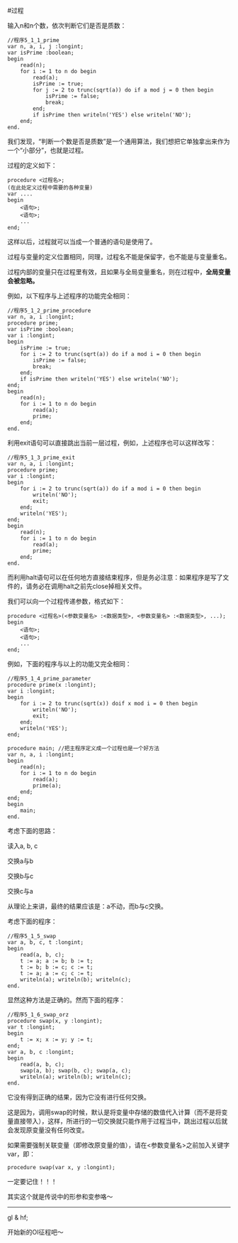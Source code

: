 #过程

输入n和n个数，依次判断它们是否是质数：

```delphi
//程序5_1_1_prime
var n, a, i, j :longint;
var isPrime :boolean;
begin
	read(n);
	for i := 1 to n do begin
		read(a);
		isPrime := true;
		for j := 2 to trunc(sqrt(a)) do if a mod j = 0 then begin
			isPrime := false;
			break;
		end;
		if isPrime then writeln('YES') else writeln('NO');
	end;
end.
```

我们发现，“判断一个数是否是质数”是一个通用算法，我们想把它单独拿出来作为一个“小部分”，也就是过程。

过程的定义如下：

```
procedure <过程名>;
(在此处定义过程中需要的各种变量)
var ....
begin
	<语句>;
	<语句>;
	...
end;
```

这样以后，过程就可以当成一个普通的语句是使用了。

过程与变量的定义位置相同，同理，过程名不能是保留字，也不能是与变量重名。

过程内部的变量只在过程里有效，且如果与全局变量重名，则在过程中，**全局变量会被忽略。**

例如，以下程序与上述程序的功能完全相同：

```delphi
//程序5_1_2_prime_procedure
var n, a, i :longint;
procedure prime;
var isPrime :boolean;
var i :longint;
begin
	isPrime := true;
	for i := 2 to trunc(sqrt(a)) do if a mod i = 0 then begin
		isPrime := false;
		break;
	end;
	if isPrime then writeln('YES') else writeln('NO');
end;
begin
	read(n);
	for i := 1 to n do begin
		read(a);
		prime;
	end;
end.
```

利用exit语句可以直接跳出当前一层过程，例如，上述程序也可以这样改写：

```
//程序5_1_3_prime_exit
var n, a, i :longint;
procedure prime;
var i :longint;
begin
	for i := 2 to trunc(sqrt(a)) do if a mod i = 0 then begin
		writeln('NO');
		exit;
	end;
	writeln('YES');
end;
begin
	read(n);
	for i := 1 to n do begin
		read(a);
		prime;
	end;
end.
```

而利用halt语句可以在任何地方直接结束程序，但是务必注意：如果程序是写了文件的，请务必在调用halt之前先close掉相关文件。

我们可以向一个过程传递参数，格式如下：

```
procedure <过程名>(<参数变量名> :<数据类型>, <参数变量名> :<数据类型>, ...);
begin
	<语句>;
	<语句>;
	...
end;
```

例如，下面的程序与以上的功能又完全相同：

```delphi
//程序5_1_4_prime_parameter
procedure prime(x :longint);
var i :longint;
begin
	for i := 2 to trunc(sqrt(x)) doif x mod i = 0 then begin
		writeln('NO');
		exit;
	end;
	writeln('YES');
end;
```

```delphi
procedure main; //把主程序定义成一个过程也是一个好方法
var n, a, i :longint;
begin
	read(n);
	for i := 1 to n do begin
		read(a);
		prime(a);
	end;
end;
begin
	main;
end.
```

考虑下面的思路：

读入a, b, c

交换a与b

交换b与c

交换c与a

从理论上来讲，最终的结果应该是：a不动，而b与c交换。

考虑下面的程序：

```delphi
//程序5_1_5_swap
var a, b, c, t :longint;
begin
	read(a, b, c);
	t := a; a := b; b := t;
	t := b; b := c; c := t;
	t := a; a := c; c := t;
	writeln(a); writeln(b); writeln(c);
end.
```

显然这种方法是正确的。然而下面的程序：

```delphi
//程序5_1_6_swap_orz
procedure swap(x, y :longint);
var t :longint;
begin
	t := x; x := y; y := t;
end;
var a, b, c :longint;
begin
	read(a, b, c);
	swap(a, b); swap(b, c); swap(a, c);
	writeln(a); writeln(b); writeln(c);
end.
```

它没有得到正确的结果，因为它没有进行任何交换。

这是因为，调用swap的时候，默认是将变量中存储的数值代入计算（而不是将变量直接带入），这样，所进行的一切交换就只能作用于过程当中，跳出过程以后就会发现原变量没有任何改变。

如果需要强制关联变量（即修改原变量的值），请在<参数变量名>之前加入关键字var，即：

```delphi
procedure swap(var x, y :longint);
```

一定要记住！！！

其实这个就是传说中的形参和变参咯～

---------

gl & hf;

开始新的OI征程吧～


